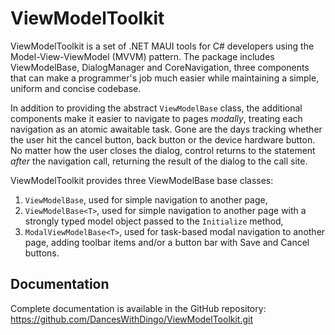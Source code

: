 ﻿
# ViewModelToolkit

ViewModelToolkit is a set of .NET MAUI tools for C# developers using the Model-View-ViewModel (MVVM) pattern. The package includes ViewModelBase, DialogManager and CoreNavigation, three components that can make a programmer's job much easier while maintaining a simple, uniform and concise codebase.

In addition to providing the abstract `ViewModelBase` class, the additional components make it easier to navigate to pages *modally*, treating each navigation as an atomic awaitable task. Gone are the days tracking whether the user hit the cancel button, back button or the device hardware button. No matter how the user closes the dialog, control returns to the statement *after* the navigation call, returning the result of the dialog to the call site.

ViewModelToolkit provides three ViewModelBase base classes:

1. `ViewModelBase`, used for simple navigation to another page,
2. `ViewModelBase<T>`, used for simple navigation to another page with a strongly typed model object passed to the `Initialize` method,
3. `ModalViewModelBase<T>`, used for task-based modal navigation to another page, adding toolbar items and/or a button bar with Save and Cancel buttons.


## Documentation
Complete documentation is available in the GitHub repository: https://github.com/DancesWithDingo/ViewModelToolkit.git
